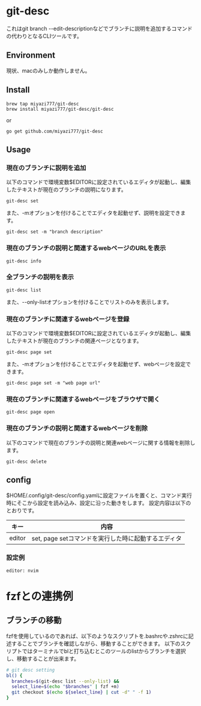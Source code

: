 # git-desc
これはgit branch --edit-descriptionなどでブランチに説明を追加するコマンドの代わりとなるCLIツールです。

## Environment
現状、macのみしか動作しません。

## Install
```
brew tap miyazi777/git-desc
brew install miyazi777/git-desc/git-desc
```

or

```
go get github.com/miyazi777/git-desc
```

## Usage
### 現在のブランチに説明を追加
以下のコマンドで環境変数$EDITORに設定されているエディタが起動し、編集したテキストが現在のブランチの説明になります。
```
git-desc set
```

また、-mオプションを付けることでエディタを起動せず、説明を設定できます。
```
git-desc set -m "branch description"
```

### 現在のブランチの説明と関連するwebページのURLを表示
```
git-desc info
```

### 全ブランチの説明を表示
```
git-desc list
```

また、--only-listオプションを付けることでリストのみを表示します。

### 現在のブランチに関連するwebページを登録
以下のコマンドで環境変数$EDITORに設定されているエディタが起動し、編集したテキストが現在のブランチの関連ページとなります。
```
git-desc page set
```

また、-mオプションを付けることでエディタを起動せず、webページを設定できます。
```
git-desc page set -m "web page url"
```

### 現在のブランチに関連するwebページをブラウザで開く
```
git-desc page open
```

### 現在のブランチの説明と関連するwebページを削除
以下のコマンドで現在のブランチの説明と関連webページに関する情報を削除します。
```
git-desc delete
```

## config
$HOME/.config/git-desc/config.yamlに設定ファイルを置くと、コマンド実行時にそこから設定を読み込み、設定に沿った動きをします。
設定内容は以下のとおりです。

|キー|内容|
|---|---|
|editor|set, page setコマンドを実行した時に起動するエディタ|

### 設定例
```
editor: nvim
```

# fzfとの連携例
## ブランチの移動
fzfを使用しているのであれば、以下のようなスクリプトを.bashrcや.zshrcに記述することでブランチを確認しながら、移動することができます。
以下のスクリプトではターミナルでblと打ち込むとこのツールのlistからブランチを選択し、移動することが出来ます。

```zsh
# git desc setting
bl() {
  branches=$(git-desc list --only-list) &&
  select_line=$(echo "$branches" | fzf +m)
  git checkout $(echo ${select_line} | cut -d" " -f 1)
}
```


